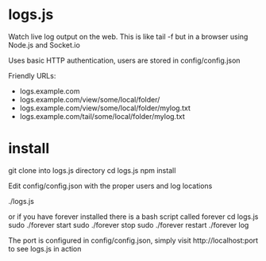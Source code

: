 logs.js
=======

Watch live log output on the web.  This is like tail -f but in a browser using Node.js and Socket.io

Uses basic HTTP authentication, users are stored in config/config.json

Friendly URLs:
* logs.example.com
* logs.example.com/view/some/local/folder/
* logs.example.com/view/some/local/folder/mylog.txt
* logs.example.com/tail/some/local/folder/mylog.txt


install
=======
git clone into logs.js directory
cd logs.js
npm install

Edit config/config.json with the proper users and log locations

./logs.js

or if you have forever installed there is a bash script called forever
cd logs.js
sudo ./forever start
sudo ./forever stop
sudo ./forever restart
./forever log

The port is configured in config/config.json, simply visit http://localhost:port to see logs.js in action
